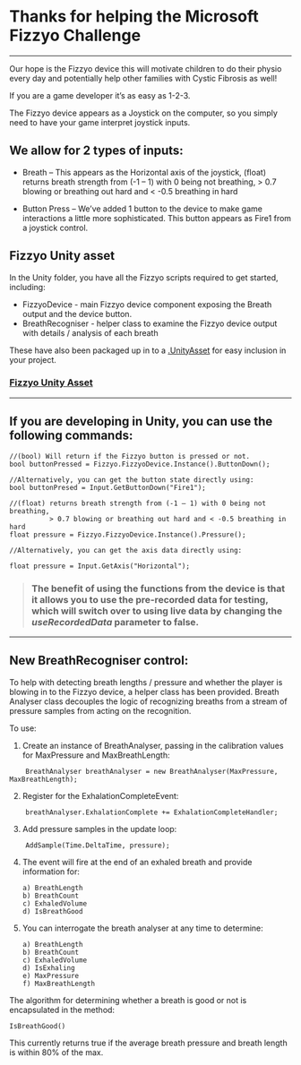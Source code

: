 # Thanks for helping the Microsoft Fizzyo Challenge
----

Our hope is the Fizzyo device this will motivate children to do their physio every day and potentially help other families with Cystic Fibrosis as well!

If you are a game developer it’s as easy as 1-2-3.

The Fizzyo device appears as a Joystick on the computer, so you simply need to have your game interpret joystick inputs.

## We allow for 2 types of inputs:

 - Breath – This appears as the Horizontal axis of the joystick, (float) returns breath strength from (-1 – 1) with 0 being not breathing, > 0.7 blowing or breathing out hard and < -0.5 breathing in hard
 
 - Button Press – We’ve added 1 button to the device to make game interactions a little more sophisticated. This button appears as Fire1 from a joystick control.

## Fizzyo Unity asset
In the Unity folder, you have all the Fizzyo scripts required to get started, including:

- FizzyoDevice - main Fizzyo device component exposing the Breath output and the device button.
- BreathRecogniser - helper class to examine the Fizzyo device output with details / analysis of each breath

These have also been packaged up in to a [.UnityAsset](https://github.com/fizzyo-challenge/Fizzyo/Fizzyo-Unity/FizzyoDevice.unitypackage?raw=true) for easy inclusion in your project.

### [Fizzyo Unity Asset](https://github.com/fizzyo-challenge/Fizzyo/Fizzyo-Unity/FizzyoDevice.unitypackage?raw=true)

----
## If you are developing in Unity, you can use the following commands:

```
//(bool) Will return if the Fizzyo button is pressed or not.
bool buttonPressed = Fizzyo.FizzyoDevice.Instance().ButtonDown();

//Alternatively, you can get the button state directly using:
bool buttonPresed = Input.GetButtonDown("Fire1");

//(float) returns breath strength from (-1 – 1) with 0 being not breathing,
          > 0.7 blowing or breathing out hard and < -0.5 breathing in hard
float pressure = Fizzyo.FizzyoDevice.Instance().Pressure();

//Alternatively, you can get the axis data directly using:

float pressure = Input.GetAxis("Horizontal");
```

> ### The benefit of using the functions from the device is that it allows you to use the pre-recorded data for testing, which will switch over to using live data by changing the *useRecordedData* parameter to false.

----
## New BreathRecogniser control:
To help with detecting breath lengths / pressure and whether the player is blowing in to the Fizzyo device, a helper class has been provided.
Breath Analyser class decouples the logic of recognizing breaths from a stream of pressure samples from acting on the recognition.

To use:

1. Create an instance of BreathAnalyser, passing in the calibration values for MaxPressure and MaxBreathLength: 
```
    BreathAnalyser breathAnalyser = new BreathAnalyser(MaxPressure, MaxBreathLength);
```
2. Register for the ExhalationCompleteEvent: 
```
    breathAnalyser.ExhalationComplete += ExhalationCompleteHandler;
```
3. Add pressure samples in the update loop: 
```
    AddSample(Time.DeltaTime, pressure);
```
4. The event will fire at the end of an exhaled breath and provide information for:
    
       a) BreathLength
       b) BreathCount
       c) ExhaledVolume
       d) IsBreathGood
    
5. You can interrogate the breath analyser at any time to determine:
    
       a) BreathLength
       b) BreathCount
       c) ExhaledVolume
       d) IsExhaling
       e) MaxPressure
       f) MaxBreathLength
    
The algorithm for determining whether a breath is good or not is encapsulated in the method:
``` 
IsBreathGood()
```
This currently returns true if the average breath pressure and breath length is within 80% of the max.
